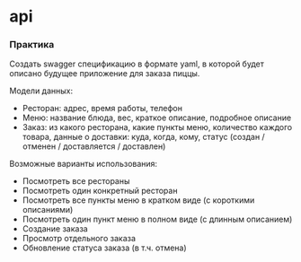 # api

### Практика

Создать swagger спецификацию в формате yaml, в которой будет описано будущее приложение для заказа пиццы.

Модели данных:

- Ресторан: адрес, время работы, телефон
- Меню: название блюда, вес, краткое описание, подробное описание
- Заказ: из какого ресторана, какие пункты меню, количество каждого товара, данные о доставки: куда, когда, кому, статус (создан / отменен / доставляется / доставлен)

Возможные варианты использования:

- Посмотреть все рестораны
- Посмотреть один конкретный ресторан
- Посмотреть все пункты меню в кратком виде (с короткими описаниями)
- Посмотреть один пункт меню в полном виде (с длинным описанием)
- Создание заказа
- Просмотр отдельного заказа
- Обновление статуса заказа (в т.ч. отмена)